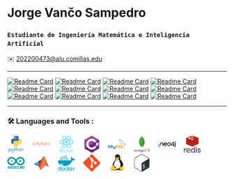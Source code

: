 # Jorge Vančo Sampedro

### **`Estudiante de Ingeniería Matemática e Inteligencia Artificial`**
✉️ [202200473@alu.comillas.edu](mailto:202200473@alu.comillas.edu)  

<!--
**JorgeVanco/JorgeVanco** is a ✨ _special_ ✨ repository because its `README.md` (this file) appears on your GitHub profile.

Here are some ideas to get you started:

- 🔭 I’m currently working on ...
- 🌱 I’m currently learning ...
- 👯 I’m looking to collaborate on ...
- 🤔 I’m looking for help with ...
- 💬 Ask me about ...
- 📫 How to reach me: ...
- 😄 Pronouns: ...
- ⚡ Fun fact: ...
-->
---

[![Readme Card](https://github-readme-stats.vercel.app/api/pin/?username=JorgeVanco&repo=image-generator&show_owner=true)](https://github.com/JorgeVanco/image-generator)
[![Readme Card](https://github-readme-stats.vercel.app/api/pin/?username=JorgeVanco&repo=GPT-from-scratch&show_owner=true)](https://github.com/JorgeVanco/GPT-from-scratch)
[![Readme Card](https://github-readme-stats.vercel.app/api/pin/?username=JorgeVanco&repo=AI-Scheduler&show_owner=true)](https://github.com/JorgeVanco/AI-Scheduler)
[![Readme Card](https://github-readme-stats.vercel.app/api/pin/?username=JorgeVanco&repo=stable-diffusion-from-scratch&show_owner=true)](https://github.com/JorgeVanco/stable-diffusion-from-scratch)
[![Readme Card](https://github-readme-stats.vercel.app/api/pin/?username=JorgeVanco&repo=Proyecto-final-Machine-Learning&show_owner=true)](https://github.com/JorgeVanco/Proyecto-final-Machine-Learning)
[![Readme Card](https://github-readme-stats.vercel.app/api/pin/?username=JorgeVanco&repo=Proyecto_final_Fundamentos_Inteligencia_Artificial&show_owner=true)](https://github.com/JorgeVanco/Proyecto_final_Fundamentos_Inteligencia_Artificial)
[![Readme Card](https://github-readme-stats.vercel.app/api/pin/?username=JorgeVanco&repo=mp3_player&show_owner=true)](https://github.com/JorgeVanco/mp3_player)
[![Readme Card](https://github-readme-stats.vercel.app/api/pin/?username=JorgeVanco&repo=movie-recommender&show_owner=true)](https://github.com/JorgeVanco/movie-recommender)
[![Readme Card](https://github-readme-stats.vercel.app/api/pin/?username=JorgeVanco&repo=leer_partituras_python&show_owner=true)](https://github.com/JorgeVanco/leer_partituras_python)
[![Readme Card](https://github-readme-stats.vercel.app/api/pin/?username=JorgeVanco&repo=EstudiaEbau&show_owner=true)](https://github.com/JorgeVanco/EstudiaEbau)
[![Readme Card](https://github-readme-stats.vercel.app/api/pin/?username=JorgeVanco&repo=Proyecto_algoritmos_gestion_vuelos&show_owner=true)](https://github.com/JorgeVanco/Proyecto_algoritmos_gestion_vuelos)
[![Readme Card](https://github-readme-stats.vercel.app/api/pin/?username=JorgeVanco&repo=randomfun&show_owner=true)](https://github.com/JorgeVanco/randomfun)

--- 
### :hammer_and_wrench: Languages and Tools :
<div>
  <img src="https://github.com/devicons/devicon/blob/master/icons/python/python-original-wordmark.svg" width="40" height="40" title="Python" alt="Python" style="padding-right:10px;"/>&nbsp;
  <img src="https://github.com/devicons/devicon/blob/master/icons/pytorch/pytorch-plain-wordmark.svg" width="40" height="40" title="Pytorch" alt="Pytorch" style="padding-right:10px;"/>&nbsp;
  <img src="https://github.com/devicons/devicon/blob/master/icons/react/react-original-wordmark.svg" width="40" height="40" title="React" alt="React" style="padding-right:10px;"/>&nbsp;
  <img src="https://github.com/devicons/devicon/blob/master/icons/csharp/csharp-original.svg" width="40" height="40" title="C#" alt="C#" style="padding-right:10px;"/>&nbsp;
  <img src="https://github.com/devicons/devicon/blob/master/icons/mysql/mysql-original-wordmark.svg" width="40" height="40" title="MySQL" alt="MySQL" style="padding-right:10px;"/>&nbsp;
  <img src="https://github.com/devicons/devicon/blob/master/icons/mongodb/mongodb-original-wordmark.svg" width="40" height="40" title="MongoDB" alt="MongoDB" style="padding-right:10px;"/>&nbsp;
  <img src="https://github.com/devicons/devicon/blob/master/icons/neo4j/neo4j-original-wordmark.svg" width="40" height="40" title="Neo4j" alt="Neo4j" style="padding-right:10px;"/>&nbsp;
  <img src="https://github.com/devicons/devicon/blob/master/icons/redis/redis-original-wordmark.svg" width="40" height="40" title="Redis" alt="Redis" style="padding-right:10px;"/>&nbsp;
  <img src="https://github.com/devicons/devicon/blob/master/icons/arduino/arduino-original-wordmark.svg" width="40" height="40" title="Arduino" alt="Arduino" style="padding-right:10px;"/>&nbsp;
  <img src="https://github.com/devicons/devicon/blob/master/icons/matlab/matlab-original.svg" width="40" height="40" title="Matlab" alt="Matlab" style="padding-right:10px;"/>&nbsp;
  <img src="https://github.com/devicons/devicon/blob/master/icons/docker/docker-plain-wordmark.svg" width="40" height="40" title="Docker" alt="Docker" style="padding-right:10px;"/>&nbsp;
  <img src="https://github.com/devicons/devicon/blob/master/icons/git/git-original.svg" width="40" height="40" title="Git" alt="Git" style="padding-right:10px;"/>&nbsp;
  <img src="https://github.com/devicons/devicon/blob/master/icons/linux/linux-original.svg" width="40" height="40" title="Linux" alt="Linux" style="padding-right:10px;"/>&nbsp;
  <img src="https://github.com/devicons/devicon/blob/master/icons/bash/bash-original.svg" width="40" height="40" title="Bash" alt="Bash" style="padding-right:10px;"/>&nbsp;
</div>

<!-- ---

<!-- ![My GitHub Stats](https://github-readme-stats.vercel.app/api?username=JorgeVanco&count_private=true&show_icons=true&theme=cobalt)
<!-- [![Top Langs](https://github-readme-stats.vercel.app/api/top-langs/?username=JorgeVanco&hide=Jupyter+Notebook)](https://github.com/anuraghazra/github-readme-stats) -->
<!-- [![Top Langs](https://github-readme-stats.vercel.app/api/top-langs/?username=JorgeVanco&layout=compact&theme=vision-friendly-dark&hide=Jupyter+Notebook)](https://github.com/anuraghazra/github-readme-stats)
<!--[![Top Langs](https://github-readme-stats.vercel.app/api/top-langs/?username=JorgeVanco&layout=donut&hide=Jupyter+Notebook)](https://github.com/anuraghazra/github-readme-stats)-->

